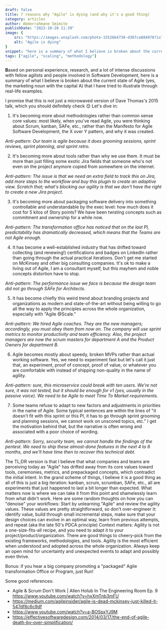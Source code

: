 ```yaml
---
draft: false
title: 7 reasons why "Agile" is dying (and why it's a good thing)
category: articles
author: Abderrahmane Smimite
publishDate: "2022-10-28 11:39"
image: {
    src: "https://images.unsplash.com/photo-1552664730-d307ca884978?ixlib=rb-4.0.3&ixid=M3wxMjA3fDB8MHxwaG90by1wYWdlfHx8fGVufDB8fHx8fA%3D%3D&auto=format&fit=crop&w=430&q=80",
    alt: "Agile is dying"
}
snippet: "here is a summary of what I believe is broken about the current state of Agile (yes, the marketing noun with the capital A) that I have tried to illustrate through real-life examples"
tags: ["agile", "scaling", "methodology"]
---
```



**B**ased on personal experience, research, and a lot of intense discussions with fellow agilists and people involved in Software Development, here is a summary of what I believe is broken about the current state of Agile (yes, the marketing noun with the capital A) that I have tried to illustrate through real-life examples.

I promise that this is not just a microwaved version of Dave Thomas's 2015 talk, which you should definitely check 😊 Let's dive in:

1. It's becoming more about methodologies rather than common sense core values: most likely, when you've read Agile, you were thinking about Scrum, kanban, SAFe, etc., rather than the Manifesto for Agile Software Development, the X over Y pattern, and why it was created.

*Anti-pattern: Our team is agile because it does grooming sessions, sprint reviews, sprint planning, and sprint retro.*

2. It's becoming more about tools rather than why we use them. It must be more than just filling some exotic Jira fields that someone who's not even on the project anymore copied from somewhere on the internet.

*Anti-pattern: The issue is that we need an extra field to track this on Jira, add more steps to the workflow and buy this plugin to create an adaptive view. Scratch that; what's blocking our agility is that we don't have the right to create a new Jira project.*

3. It's becoming more about packaging software delivery into something controllable and understandable by the exec level: how much does it cost for 5 kilos of Story points? We have been twisting concepts such as commitment and ownership for a while now.

*Anti-pattern: The transformation office has noticed that on the last PI, predictability has dramatically decreased, which means that the Teams are not Agile enough.*

4. It has become a well-established industry that has drifted toward collecting (and renewing!) certifications and badges on LinkedIn rather than going through the actual practical iterations. Don't get me started on McKinsey and other big consulting companies. It's ok to make a living out of Agile, I am a consultant myself, but this mayhem and noble concepts distortion have to stop.

*Anti-pattern: The performance issue we face is because the design team did not go through SAFe for Architects.*

5. It has become chiefly this weird trend about branding projects and organizations as modern and state-of-the-art without being willing to go all the way to apply the principles across the whole organization, especially with "Agile @Scale."

*Anti-pattern: We hired Agile coaches. They are the new managers; accordingly, you must obey them from now on. The company will use sprint metrics to monitor productivity and team efficiency. Also, the project managers are now the scrum masters for department A and the Product Owners for department B.*

6. Agile becomes mostly about speedy, broken MVPs rather than actual working software. Yes, we need to experiment fast but let's call it just that, an experiment, proof of concept, proof of value, or whatever you are comfortable with instead of shipping non-quality in the name of agility.

*Anti-pattern: sure, this microservice could break with ten users. We're not sure, it was not tested, but it should be enough for v1 (yes, usually in the passive voice). We need to be Agile to meet Time To Market requirements.*

7. Some teams refuse to adapt to new factors and adjustments in priorities in the name of Agile. Some typical sentences are within the lines of "it doesn't fit with this sprint or this PI, it has to go through sprint grooming and planning sessions, we cannot work on unscored topics, etc." I get the motivation behind that, but the narrative is often wrong and associated with a poor choice of wording.

*Anti-pattern: Sorry, security team, we cannot handle the findings of the pentest. We need to ship these almost-done features in the next 4 to 6 months, and we'll have time then to recover this technical debt.*

The TL;DR version is that I believe that what companies and teams are perceiving today as "Agile" has drifted away from its core values toward tools, ceremonies, metrics, and prepackaged concepts, which contradict the initial intent.
In the grand scheme of things, I believe it is a good thing as all of this is just a big iteration: kanban, scrum, scrumban, SAFe, etc., all are experiments that just happened to last a bit longer than expected. What matters now is where we can take it from this point and shamelessly learn from what didn't work. Here are some random thoughts on how you can "denoise" your workflows:
Start by unlearning "Agile" and review the agility values.
These values are pretty straightforward, so don't over-engineer it: identify value, build through small incremental steps, make sure that your design choices can evolve in an optimal way, learn from previous attempts, and repeat (aka the late 50's PDCA principle)
Context matters: Agility is not a one-size-fits-all recipe, and you need to adapt it to your project/product/organization. There are good things to cheery-pick from the existing frameworks, methodologies, and tools.
Agility is the most efficient when understood and adopted across the whole organization.
Always keep an open mind for uncertainty and unexpected events to adapt and possibly even thrive.

Bonus: if you hear a big company promoting a "packaged" Agile transformation Office or Program, just Run!

Some good references:

- Agile & Scrum Don't Work | Allen Holub In The Engineering Room Ep. 9 https://www.youtube.com/watch?v=hxXmTnb3mFU
- https://medium.com/agileinsider/agile-is-dead-mckinsey-just-killed-it-547df8c6c9df
- https://www.youtube.com/watch?v=a-BOSpxYJ9M
- https://effectivesoftwaredesign.com/2014/03/17/the-end-of-agile-death-by-over-simplification/